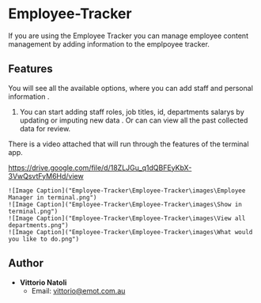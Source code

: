 # Employee-Tracker


If you are using the Employee Tracker you can manage employee content management by adding information to the emplpoyee tracker.  

## Features

You will see all the available options, where you can add staff and personal information .

1. You can start adding staff roles, job titles, id, departments salarys  by updating or imputing new data . 
Or can can view all the past collected data for review. 

There is a video attached that will run through the features of the terminal app.

https://drive.google.com/file/d/18ZLJGu_q1dQBFEyKbX-3VwQsvtFyM6Hd/view



    ![Image Caption]("Employee-Tracker\Employee-Tracker\images\Employee Manager in terminal.png")
    ![Image Caption]("Employee-Tracker\Employee-Tracker\images\Show in terminal.png")
    ![Image Caption]("Employee-Tracker\Employee-Tracker\images\View all departments.png")
    ![Image Caption]("Employee-Tracker\Employee-Tracker\images\What would you like to do.png")
   

## Author

- **Vittorio Natoli**
    - Email: vittorio@emot.com.au
